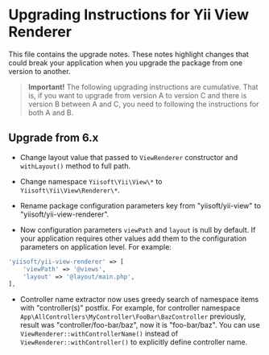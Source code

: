 # Upgrading Instructions for Yii View Renderer

This file contains the upgrade notes. These notes highlight changes that could break your
application when you upgrade the package from one version to another.

> **Important!** The following upgrading instructions are cumulative. That is, if you want
> to upgrade from version A to version C and there is version B between A and C, you need
> to following the instructions for both A and B.

## Upgrade from 6.x

- Change layout value that passed to `ViewRenderer` constructor and `withLayout()` method to full path.
- Change namespace `Yiisoft\Yii\View\*` to `Yiisoft\Yii\View\Renderer\*`.
- Rename package configuration parameters key from "yiisoft/yii-view" to "yiisoft/yii-view-renderer".

- Now configuration parameters `viewPath` and `layout` is null by default. If your application requires other values add
  them to the configuration parameters on application level. For example:

```php
'yiisoft/yii-view-renderer' => [
    'viewPath' => '@views',
    'layout' => '@layout/main.php',
],
```

- Controller name extractor now uses greedy search of namespace items with "controller(s)" postfix. For example, for controller namespace `App\AllControllers\MyController\FooBar\BazController` previously,
  result was "controller/foo-bar/baz", now it is "foo-bar/baz". You can use `ViewRenderer::withControllerName()`
  instead of `ViewRenderer::withController()` to explicitly define controller name.
